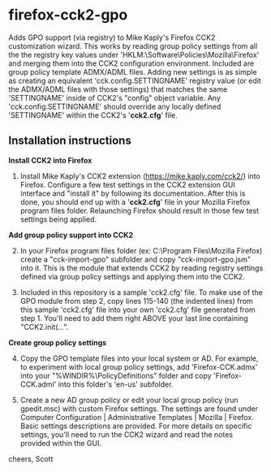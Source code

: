 # firefox-cck2-gpo
Adds GPO support (via registry) to Mike Kaply's Firefox CCK2 customization wizard.  This works by reading group policy settings from all the the registry key values under 'HKLM:\Software\Policies\Mozilla\Firefox' and merging them into the CCK2 configuration environment. Included are group policy template ADMX/ADML files. Adding new settings is as simple as creating an equivalent 'cck.config.SETTINGNAME' registry value (or edit the ADMX/ADML files with those settings) that matches the same 'SETTINGNAME' inside of CCK2's "config" object variable. Any 'cck.config.SETTINGNAME' should override any locally defined 'SETTINGNAME' within the CCK2's '**cck2.cfg**' file.

Installation instructions
------------------------------

**Install CCK2 into Firefox**

1. Install Mike Kaply's CCK2 extension (https://mike.kaply.com/cck2/) into Firefox. Configure a few test settings in the CCK2 extension GUI interface and "install it" by following its documentation.  After this is done, you should end up with a '**cck2.cfg**' file in your Mozilla Firefox program files folder.  Relaunching Firefox should result in those few test settings being applied.

**Add group policy support into CCK2**

2. In your Firefox program files folder (ex: C:\Program Files\Mozilla Firefox\) create a "cck-import-gpo" subfolder and copy "cck-import-gpo.jsm" into it. This is the module that extends CCK2 by reading registry settings defined via group policy settings and applying them into the CCK2.

3. Included in this repository is a sample 'cck2.cfg' file. To make use of the GPO module from step 2, copy lines 115-140 (the indented lines) from this sample 'cck2.cfg' file into your own 'cck2.cfg' file generated from step 1.  You'll need to add them right ABOVE your last line containing "CCK2.init(...".

**Create group policy settings**

4. Copy the GPO template files into your local system or AD. For example, to experiment with local group policy settings, add 'Firefox-CCK.admx' into your "%WINDIR%\PolicyDefinitions" folder and copy 'Firefox-CCK.adml' into this folder's 'en-us' subfolder.

5. Create a new AD group policy or edit your local group policy (run gpedit.msc) with custom Firefox settings. The settings are found under Computer Configuration | Administrative Templates | Mozilla | Firefox.  Basic settings descriptions are provided.  For more details on specific settings, you'll need to run the CCK2 wizard and read the notes provided within the GUI.

cheers,
Scott
